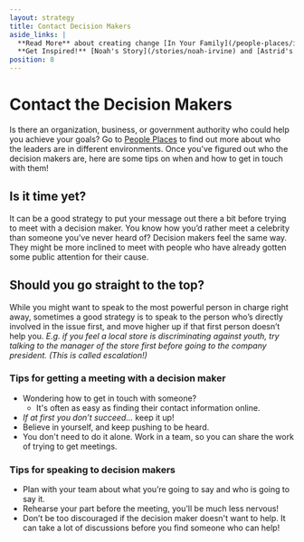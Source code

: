 ```yaml
---
layout: strategy
title: Contact Decision Makers
aside_links: |
  **Read More** about creating change [In Your Family](/people-places/in-my-family) or [In Your Province/Territory](/people-places/in-my-province-territory)<br>
  **Get Inspired!** [Noah's Story](/stories/noah-irvine) and [Astrid's Story](/stories/astrid-neilson-miller)
position: 8
---
```


# Contact the Decision Makers

Is there an organization, business, or government authority who could help you achieve your goals? Go to <a href="/#people-places">People Places</a> to find out more about who the leaders are in different environments. Once you've figured out who the decision makers are, here are some tips on when and how to get in touch with them!

## Is it time yet?
It can be a good strategy to put your message out there a bit before trying to meet with a decision maker. You know how you’d rather meet a celebrity than someone you’ve never heard of? Decision makers feel the same way. They might be more inclined to meet with people who have already gotten some public attention for their cause.

## Should you go straight to the top?
While you might want to speak to the most powerful person in charge right away, sometimes a good strategy is to speak to the person who’s directly involved in the issue first, and move higher up if that first person doesn’t help you. _E.g. if you feel a local store is discriminating against youth, try talking to the manager of the store first before going to the company president. (This is called escalation!)_

### Tips for getting a meeting with a decision maker
- Wondering how to get in touch with someone?
    * It's often as easy as finding their contact information online.
- _If at first you don’t succeed..._ keep it up!
- Believe in yourself, and keep pushing to be heard.
- You don't need to do it alone. Work in a team, so you can share the work of trying to get meetings.

### Tips for speaking to decision makers
- Plan with your team about what you’re going to say and who is going to say it.
- Rehearse your part before the meeting, you'll be much less nervous!
- Don’t be too discouraged if the decision maker doesn't want to help. It can take a lot of discussions before you find someone who can help!
